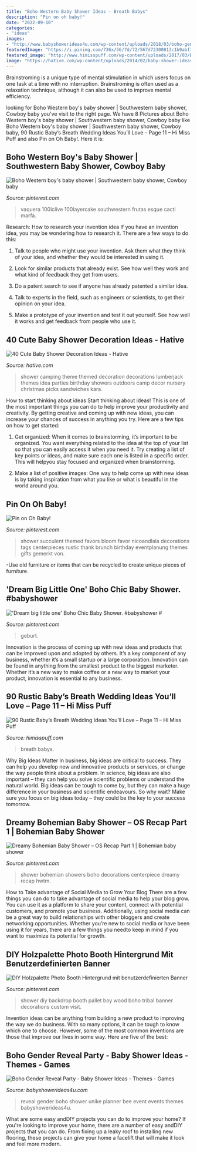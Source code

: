 ```yaml
---
title: "Boho Western Baby Shower Ideas - Breath Babys"
description: "Pin on oh baby!"
date: "2022-09-10"
categories:
- "ideas"
images:
- "http://www.babyshowerideas4u.com/wp-content/uploads/2018/03/boho-gender-reveal-party.jpg"
featuredImage: "https://i.pinimg.com/736x/56/7d/72/567d72300813c1b9abf19f38f90b6811.jpg"
featured_image: "http://www.himisspuff.com/wp-content/uploads/2017/03/Babies-Breath-Wedding-Centerpiece.jpg"
image: "https://hative.com/wp-content/uploads/2014/02/baby-shower-ideas/camping-baby-shower-decoration-idea-12.jpg"
---
```



Brainstroming is a unique type of mental stimulation in which users focus on one task at a time with no interruption. Brainstroming is often used as a relaxation technique, although it can also be used to improve mental efficiency.

	

		
looking for Boho Western boy&#039;s baby shower | Southwestern baby shower, Cowboy baby you've visit to the right page. We have 8 Pictures about Boho Western boy&#039;s baby shower | Southwestern baby shower, Cowboy baby like Boho Western boy&#039;s baby shower | Southwestern baby shower, Cowboy baby, 90 Rustic Baby’s Breath Wedding Ideas You’ll Love – Page 11 – Hi Miss Puff and also Pin on Oh Baby!. Here it is:
		
    
## Boho Western Boy&#039;s Baby Shower | Southwestern Baby Shower, Cowboy Baby

<img loading=lazy src="https://i.pinimg.com/736x/56/7d/72/567d72300813c1b9abf19f38f90b6811.jpg" onerror="this.onerror=null;this.src='https://tse2.mm.bing.net/th?id=OIP.Qfv7WBy5wWMCFXCl_HMuNgHaLH&amp;pid=15.1';" alt="Boho Western boy&#039;s baby shower | Southwestern baby shower, Cowboy baby">

_Source: pinterest.com_

>vaquera 100lclive 100layercake southwestern frutas esque cacti marfa. 

	

Research: How to research your invention idea
If you have an invention idea, you may be wondering how to research it. There are a few ways to do this:
1. Talk to people who might use your invention. Ask them what they think of your idea, and whether they would be interested in using it.

2. Look for similar products that already exist. See how well they work and what kind of feedback they get from users.

3. Do a patent search to see if anyone has already patented a similar idea.

4. Talk to experts in the field, such as engineers or scientists, to get their opinion on your idea.

5. Make a prototype of your invention and test it out yourself. See how well it works and get feedback from people who use it.

    
## 40 Cute Baby Shower Decoration Ideas - Hative

<img loading=lazy src="https://hative.com/wp-content/uploads/2014/02/baby-shower-ideas/camping-baby-shower-decoration-idea-12.jpg" onerror="this.onerror=null;this.src='https://tse1.mm.bing.net/th?id=OIP.EFgxd-A1q5yn-l6zYhl4EAHaLH&amp;pid=15.1';" alt="40 Cute Baby Shower Decoration Ideas - Hative">

_Source: hative.com_

>shower camping theme themed decoration decorations lumberjack themes idea parties birthday showers outdoors camp decor nursery christmas picks sandwiches kara. 

	

How to start thinking about ideas
Start thinking about ideas! This is one of the most important things you can do to help improve your productivity and creativity. By getting creative and coming up with new ideas, you can increase your chances of success in anything you try. Here are a few tips on how to get started:
1. Get organized: When it comes to brainstorming, it’s important to be organized. You want everything related to the idea at the top of your list so that you can easily access it when you need it. Try creating a list of key points or ideas, and make sure each one is listed in a specific order. This will helpyou stay focused and organized when brainstorming.

2. Make a list of positive images: One way to help come up with new ideas is by taking inspiration from what you like or what is beautiful in the world around you.

    
## Pin On Oh Baby!

<img loading=lazy src="https://i.pinimg.com/736x/fc/81/23/fc812365135a21be520c9a12d5894463.jpg" onerror="this.onerror=null;this.src='https://tse2.mm.bing.net/th?id=OIP.3XrKvL7zkIgKp0lYeTIZZgHaLH&amp;pid=15.1';" alt="Pin on Oh Baby!">

_Source: pinterest.com_

>shower succulent themed favors bloom favor nicoandlala decorations tags centerpieces rustic thank brunch birthday eventplanung themes gifts gemerkt von. 

	

-Use old furniture or items that can be recycled to create unique pieces of furniture.

    
## &#039;Dream Big Little One&#039; Boho Chic Baby Shower. #babyshower #

<img loading=lazy src="https://i.pinimg.com/736x/ce/a4/03/cea40309cb17973caf3d49161a20c1c5.jpg" onerror="this.onerror=null;this.src='https://tse3.mm.bing.net/th?id=OIP.sAtFjhrSHRCedYHgDdguEQHaHa&amp;pid=15.1';" alt="&#039;Dream big little one&#039; Boho Chic Baby Shower. #babyshower #">

_Source: pinterest.com_

>geburt. 

	

Innovation is the process of coming up with new ideas and products that can be improved upon and adopted by others. It’s a key component of any business, whether it’s a small startup or a large corporation. Innovation can be found in anything from the smallest product to the biggest marketer. Whether it’s a new way to make coffee or a new way to market your product, innovation is essential to any business.

    
## 90 Rustic Baby’s Breath Wedding Ideas You’ll Love – Page 11 – Hi Miss Puff

<img loading=lazy src="http://www.himisspuff.com/wp-content/uploads/2017/03/Babies-Breath-Wedding-Centerpiece.jpg" onerror="this.onerror=null;this.src='https://tse1.mm.bing.net/th?id=OIP.zb96k047oL8al5MusmcrCwHaLH&amp;pid=15.1';" alt="90 Rustic Baby’s Breath Wedding Ideas You’ll Love – Page 11 – Hi Miss Puff">

_Source: himisspuff.com_

>breath babys. 

	

Why Big Ideas Matter
In business, big ideas are critical to success. They can help you develop new and innovative products or services, or change the way people think about a problem. In science, big ideas are also important – they can help you solve scientific problems or understand the natural world.
Big ideas can be tough to come by, but they can make a huge difference in your business and scientific endeavours. So why wait? Make sure you focus on big ideas today – they could be the key to your success tomorrow.

    
## Dreamy Bohemian Baby Shower – OS Recap Part 1 | Bohemian Baby Shower

<img loading=lazy src="https://i.pinimg.com/736x/ff/2b/ed/ff2bedd198d1a0c763a14dbd333cb4ab--bohemian-baby-showers-boho-baby.jpg" onerror="this.onerror=null;this.src='https://tse2.mm.bing.net/th?id=OIP.Gv6QKmTtmQ4sg0s2pjibBwHaLH&amp;pid=15.1';" alt="Dreamy Bohemian Baby Shower – OS Recap Part 1 | Bohemian baby shower">

_Source: pinterest.com_

>shower bohemian showers boho decorations centerpiece dreamy recap hwtm. 

	

How to Take advantage of Social Media to Grow Your Blog
There are a few things you can do to take advantage of social media to help your blog grow. You can use it as a platform to share your content, connect with potential customers, and promote your business. Additionally, using social media can be a great way to build relationships with other bloggers and create networking opportunities. Whether you’re new to social media or have been using it for years, there are a few things you needto keep in mind if you want to maximize its potential for growth.

    
## DIY Holzpalette Photo Booth Hintergrund Mit Benutzerdefinierten Banner

<img loading=lazy src="https://i.pinimg.com/736x/dd/2b/3c/dd2b3c31c793bab248ba8050ce8c3740.jpg" onerror="this.onerror=null;this.src='https://tse4.mm.bing.net/th?id=OIP.It9xL6iDHvofWn-oy356_AHaOk&amp;pid=15.1';" alt="DIY Holzpalette Photo Booth Hintergrund mit benutzerdefinierten Banner">

_Source: pinterest.com_

>shower diy backdrop booth pallet boy wood boho tribal banner decorations custom visit. 

	

Invention ideas can be anything from building a new product to improving the way we do business. With so many options, it can be tough to know which one to choose. However, some of the most common inventions are those that improve our lives in some way. Here are five of the best: 

    
## Boho Gender Reveal Party - Baby Shower Ideas - Themes - Games

<img loading=lazy src="http://www.babyshowerideas4u.com/wp-content/uploads/2018/03/boho-gender-reveal-party.jpg" onerror="this.onerror=null;this.src='https://tse3.mm.bing.net/th?id=OIP.7deoz1ponyFR5-yoHQ8R9gHaJ4&amp;pid=15.1';" alt="Boho Gender Reveal Party - Baby Shower Ideas - Themes - Games">

_Source: babyshowerideas4u.com_

>reveal gender boho shower unike planner bee event events themes babyshowerideas4u. 

	

What are some easy andDIY projects you can do to improve your home?
If you're looking to improve your home, there are a number of easy andDIY projects that you can do. From fixing up a leaky roof to installing new flooring, these projects can give your home a facelift that will make it look and feel more modern.

